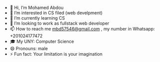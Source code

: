 - 👋 Hi, I’m Mohamed Abdou
- 👀 I’m interested in CS filed (web develpment)
- 🌱 I’m currently learning CS
- 💞️ I’m looking to work as fullstack web developer
- 📫 How to reach me mbd57546@gmail.com , my number in Whatsapp: +201024177472
- 🎓 My UNY: Computer Science
- 😄 Pronouns: male
- ⚡ Fun fact: Your limitation is your imagination

<!---
Mohamed24177/Mohamed24177 is a ✨ special ✨ repository because its `README.md` (this file) appears on your GitHub profile.
You can click the Preview link to take a look at your changes.
--->
